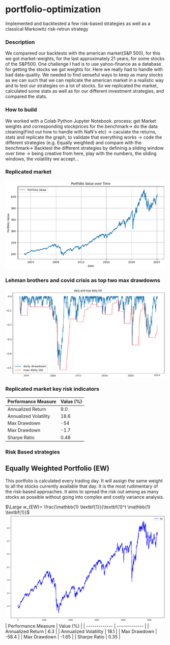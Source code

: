 # portfolio-optimization
Implemented and backtested a few risk-based strategies as well as a classical Markowitz risk-retrun strategy

### Description

We compareed our backtests with the american market(S&P 500), for this we got market-weights, for the last approximately 21 years, for some stocks of the S&P500.
One challenge I had is to use yahoo-finance as a database for getting the stocks we got weights for. Here we really had to handle with bad data-quality. 
We needed to find senseful ways to keep as many stocks as we can such that we can replicate the american market in a realistic way and to test our strategies on a lot of stocks.
So we replicated the market, calculated some stats as well as for our different investment strategies, and compared the stats.

### How to build

We worked with a Colab Python Jupyter Notebook.
process: get Market weights and corresponding stockprices for the benchmark-> do the data cleaning(Find out how to handle with NaN's etc) -> caculate the returns, stats and replicate the graph, to validate that everything works -> code the different strategies (e.g. Equally weighted) and compare with the benchmark-> Backtest the different strategies by defininig a sliding window over time -> being creative from here, play with the numbers, the sliding windows, the volatility we accept...

### Replicated market
![alt text](SPX.png)

### Lehman brothers and covid crisis as top two max drawdowns
![alt text](MaxDrawDown.png)

### Replicated market key risk indicators 
| Performance Measure | Value (%) |
| ------------- | ------------- |
| Annualized Return | 9.0  |
| Annualized Volatility | 18.6  |
| Max Drawdown | -54  |
| Max Drawdown | -1.7  |
| Sharpe Ratio | 0.48  |

### Risk Based strategies
## Equally Weighted Portfolio (EW)
This portfolio is calculated every trading day. It will assign the same weight to all the stocks currently available that day. It is the most rudimentary of the risk-based approaches. It aims to spread the risk out among as many stocks as possible without going into complex and costly variance analysis.

$\Large w_{EW}= \frac{\mathbb{1} \textbf{1}}{\textbf{1}^t \mathbb{1} \textbf{1}}$
![alt text](EW.png)
| Performance Measure | Value (%) |
| ------------- | ------------- |
| Annualized Return | 6.3  |
| Annualized Volatility | 18.1  |
| Max Drawdown | -58.4  |
| Max Drawdown | -1.65  |
| Sharpe Ratio | 0.35  |

```ruby

```
